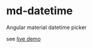 # md-datetime
Angular material datetime picker

see [live demo](https://rawgit.com/princemaple/md-datetime/master/demo.html)
